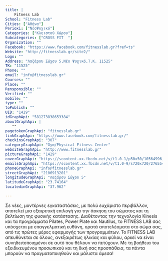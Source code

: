 ```yaml
---
title: |
    Fitness Lab
School: "Fitness Lab"
Cities: ["Αθήνα"]
Perioxi: ["ΝέοΨυχικό"]
Categories: ["Κλειστού Χώρου"]
Subcategories: ["CROSS FIT  "]
Organization: ""
Facebook: "https://www.facebook.com/fitnesslab.gr?fref=ts"
Website: "http://fitnesslab.gr/site2/"
Logo: ""
Address: "Λαζάρου Σώχου 5,Νέο Ψυχικό,Τ.Κ. 11525"
TK: "11525"
Phone: ""
email: "info@fitnesslab.gr"
Courses: ""
Place: ""
Rensponsible: ""
Verified: ""
mobile: ""
type: ""
toPublish: ""
UID: "1429"
idGraphApi: "581273838653384"
aboutGraphApi: | 
   ""
pagetokenGraphApi: "fitnesslab.gr"
linkGraphApi: "https://www.facebook.com/fitnesslab.gr/"
checkinsGraphApi: "307"
categoryGraphApi: "Gym/Physical Fitness Center"
websiteGraphApi: "http://www.fitnesslab.gr"
pictureGraphApi: "1429"
coverGraphApi: "https://scontent.xx.fbcdn.net/v/t1.0-1/p50x50/10564996_613094165471351_584615283032566063_n.jpg?oh=5ca5d6d85ff3a95493562046be541e86&amp;oe=5B3D9705"
emailsGraphApi: "https://scontent.xx.fbcdn.net/v/t1.0-9/s720x720/27655439_1556997381081020_7753320358576472010_n.png?oh=00e9b6826b987efcd67d6842c0b5cfb3&amp;oe=5B45262E"
phoneGraphApi: "info@fitnesslab.gr"
streetGraphApi: "2106913201"
longitudeGraphApi: "Λαζάρου Σώχου 5"
latitudeGraphApi: "23.74164"
locatedinGraphApi: "37.962"

---
```


Σε νέες, μοντέρνες εγκαταστάσεις, με πολύ ευχάριστο περιβάλλον, αποτελεί μια εξαιρετική επιλογή για την άσκηση του σώματος και τη βελτίωση της φυσικής κατάστασης. Διαθέτοντας την τεχνολογία Kinesis και τα προγράμματα Pilates, Power Plate και Nautilus, το FITNESS LAB σας υπόσχεται με επαγγελματική ευθύνη, ορατά αποτελέσματα στο σώμα σας, από τις πρώτες μέρες εφαρμογής των προγραμμάτων. To FITNESS LAB απευθύνεται σε όλους, ανεξαιρέτως ηλικίας και φύλου, αρκεί να είναι συνηδειτοποιημένοι σε αυτό που θέλουν να πετύχουν. Με τη βοήθεια του εξειδικευμένου προσωπικού και τη δική σας προσπάθεια, τα πάντα μπορούν να πραγματοποιηθούν και μάλιστα άμεσα!


